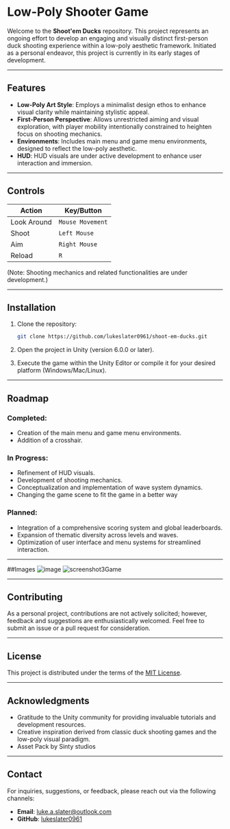 # Low-Poly Shooter Game

Welcome to the **Shoot'em Ducks** repository. This project represents an ongoing effort to develop an engaging and visually distinct first-person duck shooting experience within a low-poly aesthetic framework. Initiated as a personal endeavor, this project is currently in its early stages of development.

---

## Features

- **Low-Poly Art Style**: Employs a minimalist design ethos to enhance visual clarity while maintaining stylistic appeal.
- **First-Person Perspective**: Allows unrestricted aiming and visual exploration, with player mobility intentionally constrained to heighten focus on shooting mechanics.
- **Environments**: Includes main menu and game menu environments, designed to reflect the low-poly aesthetic.
- **HUD**: HUD visuals are under active development to enhance user interaction and immersion.

---

## Controls

| Action          | Key/Button       |
|-----------------|------------------|
| Look Around     | `Mouse Movement` |
| Shoot           | `Left Mouse`     |
| Aim             | `Right Mouse`    |
| Reload          | `R`              |

(Note: Shooting mechanics and related functionalities are under development.)

---

## Installation

1. Clone the repository:
   ```bash
   git clone https://github.com/lukeslater0961/shoot-em-ducks.git
   ```

2. Open the project in Unity (version 6.0.0 or later).

3. Execute the game within the Unity Editor or compile it for your desired platform (Windows/Mac/Linux).

---

## Roadmap

### Completed:
- Creation of the main menu and game menu environments.
- Addition of a crosshair.

### In Progress:
- Refinement of HUD visuals.
- Development of shooting mechanics.
- Conceptualization and implementation of wave system dynamics.
- Changing the game scene to fit the game in a better way

### Planned:
- Integration of a comprehensive scoring system and global leaderboards.
- Expansion of thematic diversity across levels and waves.
- Optimization of user interface and menu systems for streamlined interaction.

---
##Images
![image](https://github.com/user-attachments/assets/4f87dc63-b045-4d19-aaef-c1e67b0e2e34)
![screenshot3Game](https://github.com/user-attachments/assets/f90e9dc2-04d9-4a98-bdbe-bc6d675131ef)


---


## Contributing

As a personal project, contributions are not actively solicited; however, feedback and suggestions are enthusiastically welcomed. Feel free to submit an issue or a pull request for consideration.

---

## License

This project is distributed under the terms of the [MIT License](LICENSE).

---

## Acknowledgments

- Gratitude to the Unity community for providing invaluable tutorials and development resources.
- Creative inspiration derived from classic duck shooting games and the low-poly visual paradigm.
- Asset Pack by Sinty studios

---

## Contact

For inquiries, suggestions, or feedback, please reach out via the following channels:

- **Email**: [luke.a.slater@outlook.com](mailto:luke.a.slater@outlook.com)
- **GitHub**: [lukeslater0961](https://github.com/lukeslater0961)







